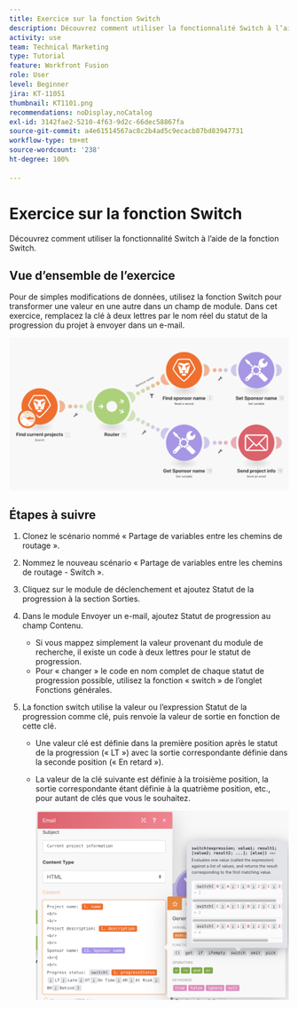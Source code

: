 ```yaml
---
title: Exercice sur la fonction Switch
description: Découvrez comment utiliser la fonctionnalité Switch à l’aide de la fonction Switch.
activity: use
team: Technical Marketing
type: Tutorial
feature: Workfront Fusion
role: User
level: Beginner
jira: KT-11051
thumbnail: KT1101.png
recommendations: noDisplay,noCatalog
exl-id: 3142fae2-5210-4f63-9d2c-66dec58867fa
source-git-commit: a4e61514567ac8c2b4ad5c9ecacb87bd83947731
workflow-type: tm+mt
source-wordcount: '238'
ht-degree: 100%

---
```


# Exercice sur la fonction Switch

Découvrez comment utiliser la fonctionnalité Switch à l’aide de la fonction Switch.

## Vue d’ensemble de l’exercice

Pour de simples modifications de données, utilisez la fonction Switch pour transformer une valeur en une autre dans un champ de module. Dans cet exercice, remplacez la clé à deux lettres par le nom réel du statut de la progression du projet à envoyer dans un e-mail.

![Fonction switch Image 1](../12-exercises/assets/switch-function-walkthrough-1.png)

## Étapes à suivre

1. Clonez le scénario nommé « Partage de variables entre les chemins de routage ».
1. Nommez le nouveau scénario « Partage de variables entre les chemins de routage - Switch ».
1. Cliquez sur le module de déclenchement et ajoutez Statut de la progression à la section Sorties.
1. Dans le module Envoyer un e-mail, ajoutez Statut de progression au champ Contenu.

   + Si vous mappez simplement la valeur provenant du module de recherche, il existe un code à deux lettres pour le statut de progression.
   + Pour « changer » le code en nom complet de chaque statut de progression possible, utilisez la fonction « switch » de l’onglet Fonctions générales.

1. La fonction switch utilise la valeur ou l’expression Statut de la progression comme clé, puis renvoie la valeur de sortie en fonction de cette clé.

   + Une valeur clé est définie dans la première position après le statut de la progression (« LT ») avec la sortie correspondante définie dans la seconde position (« En retard »).
   + La valeur de la clé suivante est définie à la troisième position, la sortie correspondante étant définie à la quatrième position, etc., pour autant de clés que vous le souhaitez.

     ![Fonction switch Image 2](../12-exercises/assets/switch-function-walkthrough-2.png)
